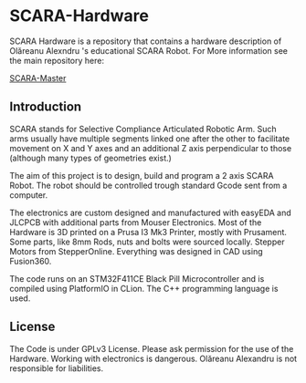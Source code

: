 # SCARA-Hardware

SCARA Hardware is a repository that contains a hardware description of Olăreanu Alexndru 's educational SCARA Robot. For More information see the main repository here:

[SCARA-Master](https://github.com/Olareanu/SCARA_Master)

## Introduction
SCARA stands for Selective Compliance Articulated Robotic Arm. Such arms usually have multiple segments linked one after the other to facilitate movement on X and Y axes and an additional Z axis perpendicular to those (although many types of geometries exist.)

The aim of this project is to design, build and program a 2 axis SCARA Robot. The robot should be controlled trough standard Gcode sent from a computer.

The electronics are custom designed and manufactured with easyEDA and JLCPCB with additional parts from Mouser Electronics. 
Most of the Hardware is 3D printed on a Prusa I3 Mk3 Printer, mostly with Prusament. Some parts, like 8mm Rods, nuts and bolts were sourced locally. Stepper Motors from StepperOnline. Everything was designed in CAD using Fusion360.

The code runs on an STM32F411CE Black Pill Microcontroller and is compiled using PlatformIO in CLion. The C++ programming language is used.

## License
The Code is under GPLv3 License. Please ask permission for the use of the Hardware. Working with electronics is dangerous. Olăreanu Alexandru is not responsible for liabilities.